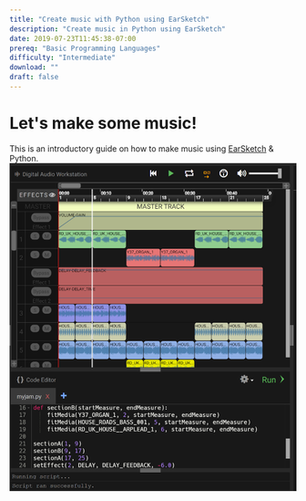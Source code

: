 ```yaml
---
title: "Create music with Python using EarSketch"
description: "Create music in Python using EarSketch"
date: 2019-07-23T11:45:38-07:00
prereq: "Basic Programming Languages"
difficulty: "Intermediate"
download: ""
draft: false
---
```


# Let's make some music!

This is an introductory guide on how to make music using
[EarSketch](https://en.wikipedia.org/wiki/EarSketch) & Python.
![Cannot load image: earsketch-play-overview](img/screenshot-overview.png?classes=border,shadow)
